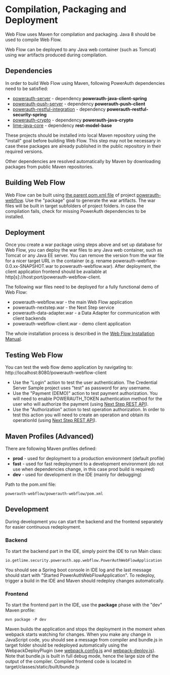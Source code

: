 # Compilation, Packaging and Deployment

Web Flow uses Maven for compilation and packaging. Java 8 should be used to compile Web Flow.

Web Flow can be deployed to any Java web container (such as Tomcat) using war artifacts produced during compilation.

## Dependencies

In order to build Web Flow using Maven, following PowerAuth dependencies need to be satisfied:

* [powerauth-server](https://github.com/wultra/powerauth-server) - dependency **powerauth-java-client-spring**
* [powerauth-push-server](https://github.com/wultra/powerauth-push-server) - dependency **powerauth-push-client**
* [powerauth-restful-integration](https://github.com/wultra/powerauth-restful-integration) - dependency **powerauth-restful-security-spring**
* [powerauth-crypto](https://github.com/wultra/powerauth-crypto) - dependency **powerauth-java-crypto**
* [lime-java-core](https://github.com/wultra/lime-java-core) - dependency **rest-model-base**

These projects should be installed into local Maven repository using the "install" goal before building Web Flow. This step may not be necessary in case these packages are already published in the public repository in their required versions.

Other dependencies are resolved automatically by Maven by downloading packages from public Maven repositories.

## Building Web Flow

Web Flow can be built using [the parent pom.xml file](../pom.xml) of project [powerauth-webflow](https://github.com/wultra/powerauth-webflow#docucheck-keep-link). Use the "package" goal to generate the war artifacts. The war files will be built in target subfolders of project folders. In case the compilation fails, check for missing PowerAuth dependencies to be installed.

## Deployment

Once you create a war package using steps above and set up database for Web Flow, you can deploy the war files to any Java web container, such as Tomcat or any Java EE server. You can remove the version from the war file for a nicer target URL in the container (e.g. rename powerauth-webflow-0.0.xx-SNAPSHOT.war to powerauth-webflow.war). After deployment, the client application frontend should be available at http[s]://host:port/powerauth-webflow-client.

The following war files need to be deployed for a fully functional demo of Web Flow:
* powerauth-webflow.war - the main Web Flow application
* powerauth-nextstep.war - the Next Step service
* powerauth-data-adapter.war - a Data Adapter for communication with client backends
* powerauth-webflow-client.war - demo client application

The whole installation process is described in the [Web Flow Installation Manual](./Web-Flow-Installation-Manual.md).

## Testing Web Flow

You can test the web flow demo application by navigating to: http://localhost:8080/powerauth-webflow-client

* Use the "Login" action to test the user authentication. The Credential Server Sample project uses "test" as password for any username.
* Use the "Payment (DEMO)" action to test payment authorization. You will need to enable POWERAUTH_TOKEN authentication method for the user who will authorize the payment (using [Next Step REST API](./Next-Step-Server-REST-API-Reference.md#enable-an-authentication-method-for-given-user)).
* Use the "Authorization" action to test operation authorization. In order to test this action you will need to create an operation and obtain its operationId (using [Next Step REST API](./Next-Step-Server-REST-API-Reference.md#create-an-operation)).

## Maven Profiles (Advanced)

There are following Maven profiles defined:
* **prod** - used for deployment to a production environment (default profile)
* **fast** - used for fast redeployment to a development environment (do not use when dependencies change, in this case prod build is required)
* **dev** - used for development in the IDE (mainly for debugging)

Path to the pom.xml file:

`powerauth-webflow/powerauth-webflow/pom.xml`

## Development

During development you can start the backend and the frontend separately for easier continuous redeployment.

### Backend
To start the backend part in the IDE, simply point the IDE to run Main class:

`io.getlime.security.powerauth.app.webflow.PowerAuthWebFlowApplication`

You should see a Spring boot console in IDE log and the last message should start with "Started PowerAuthWebFlowApplication". To redeploy, trigger a build in the IDE and Maven should redeploy changes automatically.

### Frontend
To start the frontend part in the IDE, use the **package** phase with the "dev" Maven profile:

`mvn package -P dev`

Maven builds the application and stops the deployment in the moment when webpack starts watching for changes. When you make any change in JavaScript code, you should see a message from compiler and bundle.js in target folder should be redeployed automatically using the WebpackDeployPlugin (see [webpack.config.js](../powerauth-webflow/webpack.config.js) and [webpack-deploy.js](../powerauth-webflow/src/main/js/webpack-deploy.js)). Note that bundle.js is built in full debug mode, hence the large size of the output of the compiler. Compiled frontend code is located in target/classes/static/built/bundle.js
